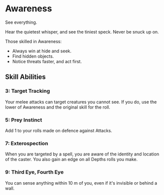 # Awareness

See everything.

Hear the quietest whisper, and see the tiniest speck. Never be snuck up on.

Those skilled in Awareness:

- Always win at hide and seek.
- Find hidden objects.
- Notice threats faster, and act first.

## Skill Abilities

### 3: Target Tracking

<AbilityCard
speed="enhancement"
title="Target Tracking"
subtitle="Enhancement">
Your melee attacks can target creatures you cannot see. If you do, use the lower of Awareness and the original skill for the roll.
</AbilityCard>

### 5: Prey Instinct

<AbilityCard
speed="enhancement"
title="Prey Instinct"
subtitle="Enhancement">
Add 1 to your rolls made on defence against Attacks.
</AbilityCard>

### 7: Exterospection

<AbilityCard
speed="enhancement"
title="Exterospection"
subtitle="Enhancement">
When you are targeted by a spell, you are aware of the identity and location of the caster. You also gain an edge on all Depths rolls you make.
</AbilityCard>

### 9: Third Eye, Fourth Eye

<AbilityCard
speed="enhancement"
title="Third Eye, Fourth Eye"
subtitle="Enhancement">
You can sense anything within 10 m of you, even if it's invisible or behind a wall.
</AbilityCard>
